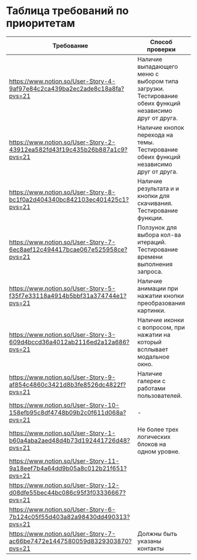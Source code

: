 # Таблица требований по приоритетам

| Требование | Способ проверки | Приоритет | Тип требования |  |
| --- | --- | --- | --- | --- |
| https://www.notion.so/User-Story-4-9af97e84c2ca439ba2ec2ade8c18a8fa?pvs=21 | Наличие выпадающего меню с выбором типа загрузки. Тестирование обеих функций независимо друг от друга. | Low | Функциональное требование |  |
| https://www.notion.so/User-Story-2-43912ea582fd43f19c435b26b887a1c9?pvs=21 | Наличие кнопок перехода на темы. Тестирование обеих функций независимо друг от друга.  | Low | Не функциональное требование. |  |
| https://www.notion.so/User-Story-8-bc1f0a2d404340bc842103ec401425c1?pvs=21 | Наличие результата и и кнопки для скачивания. Тестирование функции. | Medium | Функциональное требование. |  |
| https://www.notion.so/User-Story-7-6ec8aef12c494417bcae067e525958ce?pvs=21 | Ползунок для выбора кол-ва итераций. Тестирование времени выполнения запроса. | High | функциональное требование. |  |
| https://www.notion.so/User-Story-5-f35f7e33118a4914b5bbf31a374744e1?pvs=21 | Наличие анимации при нажатии кнопки преобразования картинки. | Low | Не функциональное требование. |  |
| https://www.notion.so/User-Story-3-609d4bccd36a4012ab2116ed2a12a686?pvs=21 | Наличие иконки с вопросом, при нажатии на который всплывает модальное окно. | Medium | Не функциональное требование. |  |
| https://www.notion.so/User-Story-9-af854c4860c3421d8b3fe8526dc4822f?pvs=21 | Наличие галереи с работами пользователей. | Low | Функциональное требование. |  |
| https://www.notion.so/User-Story-10-158efb95c8df4748b09b2c0f611d068a?pvs=21 | - | Low | Функциональное требование. |  |
| https://www.notion.so/User-Story-1-b60a4aba2aed48d4b73d192441726d48?pvs=21 | Не более трех логических блоков на одном уровне. | high | Не функциональное требование. |  |
| https://www.notion.so/User-Story-11-9a18eef7b4a64dd9b05a8c012b21f651?pvs=21 |  | Low | Функциональное требование. |  |
| https://www.notion.so/User-Story-12-d08dfe55bec44bc086c95f3f03336667?pvs=21 |  | High | Функциональное требование |  |
| https://www.notion.so/User-Story-6-7b124c05f55d403a82a98430dd490313?pvs=21 |  | High | Функциональное требование |  |
| https://www.notion.so/User-Story-7-ac66be7472e1447580059d8329303870?pvs=21 | Должны быть указаны контакты  | High | Функциональное требование |  |